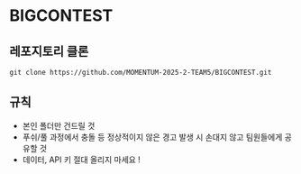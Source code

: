 # BIGCONTEST

## 레포지토리 클론
`git clone https://github.com/MOMENTUM-2025-2-TEAM5/BIGCONTEST.git`

## 규칙
- 본인 폴더만 건드릴 것
- 푸쉬/풀 과정에서 충돌 등 정상적이지 않은 경고 발생 시 손대지 않고 팀원들에게 공유할 것
- 데이터, API 키 절대 올리지 마세요 !
